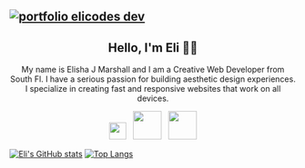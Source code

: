 
## [![portfolio elicodes dev](https://user-images.githubusercontent.com/12935765/106035786-7e029900-60a2-11eb-8256-0867b8f1a3de.png)](https://portfolio.elicodes.dev/)
<!--
- ## [![portfolio elicodes dev](https://user-images.githubusercontent.com/12935765/106036227-084afd00-60a3-11eb-8db0-272966fe3043.png)](https://portfolio.elicodes.dev/)
-->
<h2 align="center">Hello, I'm Eli 👋🏾</h2>
<p align="center">
My name is Elisha J Marshall and I am a Creative Web Developer from South Fl. I have a serious passion for building aesthetic design experiences. I specialize in creating fast and responsive websites that work on all devices.</p>

<p align='center'>
<a href="https://github.com/iamelimars/"><img height="30" src="https://user-images.githubusercontent.com/12935765/106039475-29ade800-60a7-11eb-86f0-47c8247a16bb.png"></a>&nbsp;&nbsp;
<a href="https://www.youtube.com/c/elicodes"><img height="50" src="https://user-images.githubusercontent.com/12935765/106039477-29ade800-60a7-11eb-84ee-89eaa8a30f64.png"></a>&nbsp;&nbsp;
<a href="https://www.linkedin.com/in/elicodes/"><img height="50" src="https://user-images.githubusercontent.com/12935765/106039476-29ade800-60a7-11eb-9f84-f7db5189d511.png"></a>
</p>


<a align="center">[![Eli's GitHub stats](https://github-readme-stats.vercel.app/api?username=iamelimars&show_icons=true&theme=vue)](https://github.com/iamelimars/github-readme-stats)</a>
<a align="center">
[![Top Langs](https://github-readme-stats.vercel.app/api/top-langs/?username=iamelimars&layout=compact)](https://github.com/iamelimars/github-readme-stats)
</a>
<!--
**iamelimars/iamelimars** is a ✨ _special_ ✨ repository because its `README.md` (this file) appears on your GitHub profile.

Here are some ideas to get you started:

- 🔭 I’m currently working on ...
- 🌱 I’m currently learning ...
- 👯 I’m looking to collaborate on ...
- 🤔 I’m looking for help with ...
- 💬 Ask me about ...
- 📫 How to reach me: ...
- 😄 Pronouns: ...
- ⚡ Fun fact: ...
-->


